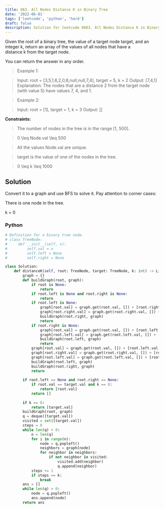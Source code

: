 ```yaml
---
title: 863. All Nodes Distance K in Binary Tree
date: '2022-06-01'
tags: ['leetcode', 'python', 'hard']
draft: false
description: Solution for leetcode 0863. All Nodes Distance K in Binary Tree
---
```


 
Given the root of a binary tree, the value of a target node target, and an integer k, return an array of the values of all nodes that have a distance k from the target node.

You can return the answer in any order.

 > Example 1:

 > Input: root <TeX>=</TeX> [3,5,1,6,2,0,8,null,null,7,4], target <TeX>=</TeX> 5, k <TeX>=</TeX> 2
 > Output: [7,4,1]
 > Explanation: The nodes that are a distance 2 from the target node (with value 5) have values 7, 4, and 1.

 > Example 2:

 > Input: root <TeX>=</TeX> [1], target <TeX>=</TeX> 1, k <TeX>=</TeX> 3
 > Output: []

**Constraints:**

 > The number of nodes in the tree is in the range [1, 500].

 > 0 <TeX>\leq</TeX> Node.val <TeX>\leq</TeX> 500

 > All the values Node.val are unique.

 > target is the value of one of the nodes in the tree.

 > 0 <TeX>\leq</TeX> k <TeX>\leq</TeX> 1000

## Solution
Convert it to a graph and use BFS to solve it. Pay attention to corner cases:

There is one node in the tree.

k = 0

### Python
```python
# Definition for a binary tree node.
# class TreeNode:
#     def __init__(self, x):
#         self.val = x
#         self.left = None
#         self.right = None

class Solution:
    def distanceK(self, root: TreeNode, target: TreeNode, k: int) -> List[int]:
        graph = {}
        def buildGraph(root, graph):
            if root is None:
                return
            if root.left is None and root.right is None:
                return
            if root.left is None:
                graph[root.val] = graph.get(root.val, []) + [root.right.val]
                graph[root.right.val] = graph.get(root.right.val, []) + [root.val]
                buildGraph(root.right, graph)
                return
            if root.right is None:
                graph[root.val] = graph.get(root.val, []) + [root.left.val]
                graph[root.left.val] = graph.get(root.left.val, []) + [root.val]
                buildGraph(root.left, graph)
                return
            graph[root.val] = graph.get(root.val, []) + [root.left.val, root.right.val]
            graph[root.right.val] = graph.get(root.right.val, []) + [root.val]
            graph[root.left.val] = graph.get(root.left.val, []) + [root.val]
            buildGraph(root.left, graph)
            buildGraph(root.right, graph)
            return
        
        if root.left == None and root.right == None:
            if root.val == target.val and k == 0:
                return [root.val]
            return []
        
        if k == 0:
            return [target.val]
        buildGraph(root, graph)
        q = deque([target.val])
        visited = set([target.val])
        steps = 0
        while len(q) > 0:
            n = len(q)
            for i in range(n):
                node = q.popleft()
                neighbors = graph[node]
                for neighbor in neighbors:
                    if not neighbor in visited:
                        visited.add(neighbor)
                        q.append(neighbor)
            steps += 1
            if steps == k:
                break
        ans = []
        while len(q) > 0:
            node = q.popleft()
            ans.append(node)
        return ans

```

